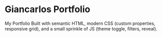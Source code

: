 # Giancarlos Portfolio 

My Portfolio
 Built with semantic HTML, modern CSS (custom properties, responsive grid), and a small sprinkle of JS (theme toggle, filters, reveal).



